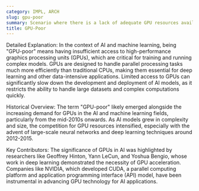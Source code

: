 ```yaml
---
category: IMPL, ARCH
slug: gpu-poor
summary: Scenario where there is a lack of adequate GPU resources available for computational tasks.
title: GPU-Poor
---
```


Detailed Explanation: In the context of AI and machine learning, being "GPU-poor" means having insufficient access to high-performance graphics processing units (GPUs), which are critical for training and running complex models. GPUs are designed to handle parallel processing tasks much more efficiently than traditional CPUs, making them essential for deep learning and other data-intensive applications. Limited access to GPUs can significantly slow down the development and deployment of AI models, as it restricts the ability to handle large datasets and complex computations quickly.

Historical Overview: The term "GPU-poor" likely emerged alongside the increasing demand for GPUs in the AI and machine learning fields, particularly from the mid-2010s onwards. As AI models grew in complexity and size, the competition for GPU resources intensified, especially with the advent of large-scale neural networks and deep learning techniques around 2012-2015.

Key Contributors: The significance of GPUs in AI was highlighted by researchers like Geoffrey Hinton, Yann LeCun, and Yoshua Bengio, whose work in deep learning demonstrated the necessity of GPU acceleration. Companies like NVIDIA, which developed CUDA, a parallel computing platform and application programming interface (API) model, have been instrumental in advancing GPU technology for AI applications.